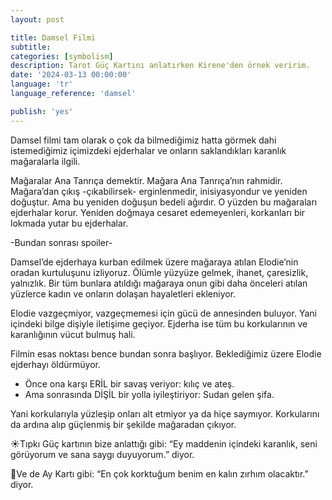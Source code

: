 ```yaml
---
layout: post

title: Damsel Filmi
subtitle:
categories: [symbolism]
description: Tarot Güç Kartını anlatırken Kirene'den örnek veririm.
date: '2024-03-13 00:00:00'
language: 'tr'
language_reference: 'damsel'

publish: 'yes'
---
```

Damsel filmi tam olarak o çok da bilmediğimiz hatta görmek dahi istemediğimiz içimizdeki ejderhalar ve onların saklandıkları karanlık mağaralarla ilgili.

Mağaralar Ana Tanrıça demektir. Mağara Ana Tanrıça’nın rahmidir. Mağara’dan çıkış -çıkabilirsek- erginlenmedir, inisiyasyondur ve yeniden doğuştur. Ama bu yeniden doğuşun bedeli ağırdır. O yüzden bu mağaraları ejderhalar korur. Yeniden doğmaya cesaret edemeyenleri, korkanları bir lokmada yutar bu ejderhalar.

-Bundan sonrası spoiler-

Damsel’de ejderhaya kurban edilmek üzere mağaraya atılan Elodie’nin oradan kurtuluşunu izliyoruz. Ölümle yüzyüze gelmek, ihanet, çaresizlik, yalnızlık. Bir tüm bunlara atıldığı mağaraya onun gibi daha önceleri atılan yüzlerce kadın ve onların dolaşan hayaletleri ekleniyor.

Elodie vazgeçmiyor, vazgeçmemesi için gücü de annesinden buluyor. Yani içindeki bilge dişiyle iletişime geçiyor. Ejderha ise tüm bu korkularının ve karanlığının vücut bulmuş hali.

Filmin esas noktası bence bundan sonra başlıyor. Beklediğimiz üzere Elodie ejderhayı öldürmüyor.
- Önce ona karşı ERİL bir savaş veriyor: kılıç ve ateş.
- Ama sonrasında DİŞİL bir yolla iyileştiriyor: Sudan gelen şifa.

Yani korkularıyla yüzleşip onları alt etmiyor ya da hiçe saymıyor. Korkularını da ardına alıp güçlenmiş bir şekilde mağaradan çıkıyor.

☀️Tıpkı Güç kartının bize anlattığı gibi: “Ey maddenin içindeki karanlık, seni görüyorum ve sana saygı duyuyorum.” diyor.

🌙Ve de Ay Kartı gibi: “En çok korktuğum benim en kalın zırhım olacaktır.” diyor.
